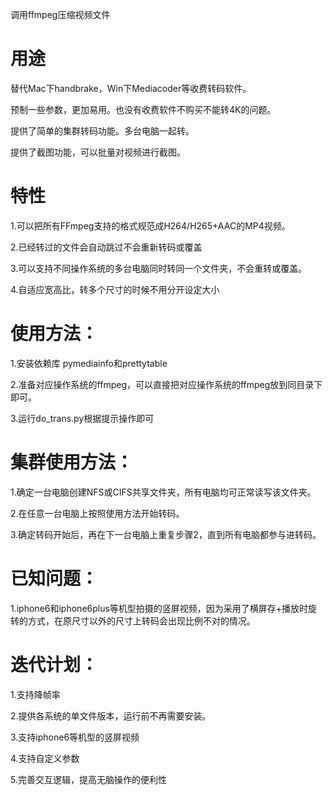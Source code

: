 <!--
 * @Date: 2021-11-26 14:34:48
 * @Author: unknowwhite@outlook.com
 * @WeChat: Ben_Xiaobai
 * @LastEditTime: 2021-12-07 16:04:28
 * @FilePath: \bens_code\README.md
-->
调用ffmpeg压缩视频文件


# 用途
替代Mac下handbrake，Win下Mediacoder等收费转码软件。

预制一些参数，更加易用。也没有收费软件不购买不能转4K的问题。

提供了简单的集群转码功能。多台电脑一起转。

提供了截图功能，可以批量对视频进行截图。

# 特性

1.可以把所有FFmpeg支持的格式规范成H264/H265+AAC的MP4视频。

2.已经转过的文件会自动跳过不会重新转码或覆盖

3.可以支持不同操作系统的多台电脑同时转同一个文件夹，不会重转或覆盖。

4.自适应宽高比，转多个尺寸的时候不用分开设定大小

# 使用方法：

1.安装依赖库 pymediainfo和prettytable

2.准备对应操作系统的ffmpeg，可以直接把对应操作系统的ffmpeg放到同目录下即可。

3.运行do_trans.py根据提示操作即可

# 集群使用方法：

1.确定一台电脑创建NFS或CIFS共享文件夹，所有电脑均可正常读写该文件夹。

2.在任意一台电脑上按照使用方法开始转码。

3.确定转码开始后，再在下一台电脑上重复步骤2，直到所有电脑都参与进转码。

# 已知问题：

1.iphone6和iphone6plus等机型拍摄的竖屏视频，因为采用了横屏存+播放时旋转的方式，在原尺寸以外的尺寸上转码会出现比例不对的情况。

# 迭代计划：

1.支持降帧率

2.提供各系统的单文件版本，运行前不再需要安装。

3.支持iphone6等机型的竖屏视频

4.支持自定义参数

5.完善交互逻辑，提高无脑操作的便利性